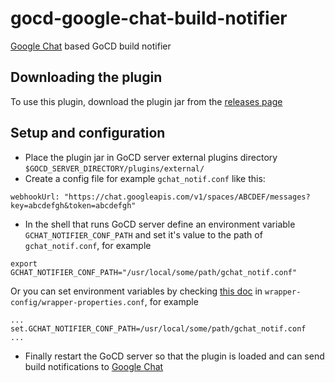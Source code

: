 # gocd-google-chat-build-notifier

[Google Chat](https://chat.google.com) based GoCD build notifier

## Downloading the plugin

To use this plugin, download the plugin jar from the [releases page](https://github.com/susmithasrimani/gocd-google-chat-build-notifier/releases)

## Setup and configuration
* Place the plugin jar in GoCD server external plugins directory `$GOCD_SERVER_DIRECTORY/plugins/external/`
* Create a config file for example `gchat_notif.conf` like this:
```
webhookUrl: "https://chat.googleapis.com/v1/spaces/ABCDEF/messages?key=abcdefgh&token=abcdefgh"
```
* In the shell that runs GoCD server define an environment variable `GCHAT_NOTIFIER_CONF_PATH` and set it's value to the path of `gchat_notif.conf`, for example
```
export GCHAT_NOTIFIER_CONF_PATH="/usr/local/some/path/gchat_notif.conf"
```
Or you can set environment variables by checking [this doc](https://docs.gocd.org/current/installation/install/server/linux.html#overriding-default-startup-arguments-and-environment) in `wrapper-config/wrapper-properties.conf`, for example
```
...
set.GCHAT_NOTIFIER_CONF_PATH=/usr/local/some/path/gchat_notif.conf
...
```
* Finally restart the GoCD server so that the plugin is loaded and can send build notifications to [Google Chat](https://chat.google.com)
